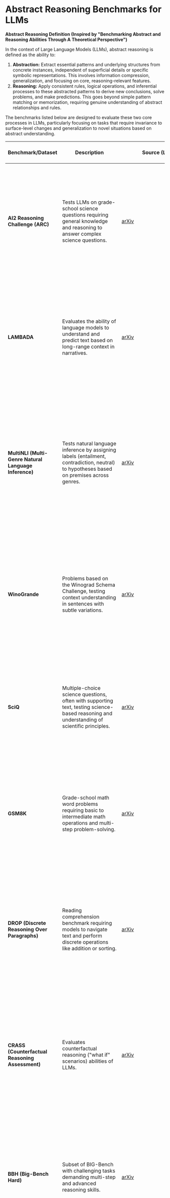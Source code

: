 # Abstract Reasoning Benchmarks for LLMs

**Abstract Reasoning Definition (Inspired by "Benchmarking Abstract and Reasoning Abilities Through A Theoretical Perspective")**

In the context of Large Language Models (LLMs), abstract reasoning is defined as the ability to:

1.  **Abstraction:** Extract essential patterns and underlying structures from concrete instances, independent of superficial details or specific symbolic representations. This involves information compression, generalization, and focusing on core, reasoning-relevant features.
2.  **Reasoning:** Apply consistent rules, logical operations, and inferential processes to these abstracted patterns to derive new conclusions, solve problems, and make predictions. This goes beyond simple pattern matching or memorization, requiring genuine understanding of abstract relationships and rules.

The benchmarks listed below are designed to evaluate these two core processes in LLMs, particularly focusing on tasks that require invariance to surface-level changes and generalization to novel situations based on abstract understanding.

| Benchmark/Dataset | Description | Source (Link) | Abstract Reasoning Relevance |
|---|---|---|---|
| **AI2 Reasoning Challenge (ARC)** | Tests LLMs on grade-school science questions requiring general knowledge and reasoning to answer complex science questions. | [arXiv](https://arxiv.org/abs/1803.05457) | **Abstraction & Rule Application:**  Science questions often require abstracting scientific principles and applying them to specific scenarios.  Moving beyond factual recall, it tests the ability to reason with abstract concepts in science. |
| **LAMBADA** | Evaluates the ability of language models to understand and predict text based on long-range context in narratives. | [arXiv](https://arxiv.org/abs/1606.06031) | **Abstraction of Narrative Structure:** Understanding long narratives demands abstraction of the overall narrative structure and coherence.  Predicting text based on long context requires reasoning about abstract narrative flows and thematic elements. |
| **MultiNLI (Multi-Genre Natural Language Inference)** | Tests natural language inference by assigning labels (entailment, contradiction, neutral) to hypotheses based on premises across genres. | [arXiv](https://arxiv.org/abs/1704.05426) | **Abstracting Sentence Meaning & Logical Rules:**  Deep NLI requires abstracting the meaning of sentences and applying logical rules to determine relationships (entailment, contradiction). This goes beyond surface-level keyword matching and requires abstract semantic understanding. |
| **WinoGrande** | Problems based on the Winograd Schema Challenge, testing context understanding in sentences with subtle variations. | [arXiv](https://arxiv.org/abs/1907.10641) | **Abstract Contextual Reasoning:** Winograd Schemas test pronoun resolution and require nuanced contextual understanding. Solving them involves abstractly reasoning about the situation and entities described, going beyond simple word associations. |
| **SciQ** | Multiple-choice science questions, often with supporting text, testing science-based reasoning and understanding of scientific principles. | [arXiv](https://arxiv.org/abs/1707.06209) | **Applying Abstract Scientific Rules:** Answering science questions in SciQ requires applying abstract scientific principles and rules to specific questions, often involving deduction and inference from supporting text. |
| **GSM8K** | Grade-school math word problems requiring basic to intermediate math operations and multi-step problem-solving. | [arXiv](https://arxiv.org/abs/2110.14168) | **Abstraction of Mathematical Concepts & Rules:** Math word problems necessitate abstracting the mathematical concepts and operations described in natural language.  Solving them involves applying abstract mathematical rules and logical steps. |
| **DROP (Discrete Reasoning Over Paragraphs)** | Reading comprehension benchmark requiring models to navigate text and perform discrete operations like addition or sorting. | [arXiv](https://arxiv.org/abs/1903.00161) | **Abstracting Numerical & Relational Information for Rule-Based Operations:** DROP explicitly tests the ability to abstract numerical and relational information from text and apply discrete reasoning rules (addition, sorting) to answer questions. |
| **CRASS (Counterfactual Reasoning Assessment)** | Evaluates counterfactual reasoning ("what if" scenarios) abilities of LLMs. | [arXiv](https://arxiv.org/abs/2112.11941) | **Abstracting Hypothetical Worlds & Causal Rules:** Counterfactual reasoning inherently involves abstracting away from the real world and constructing hypothetical scenarios. It tests the ability to reason about cause and effect and apply rules in these abstract, alternative contexts. |
| **BBH (Big-Bench Hard)** | Subset of BIG-Bench with challenging tasks demanding multi-step and advanced reasoning skills. | [arXiv](https://arxiv.org/abs/2210.09261) | **Diverse Abstract Reasoning Tasks:** BBH encompasses a wide range of challenging tasks, many of which inherently require abstract reasoning, complex problem-solving, and the application of diverse rules and patterns in novel domains. |
| **AGIEval** | Collection of standardized tests (GRE, GMAT, SAT, LSAT, etc.) evaluating reasoning and problem-solving across academic/professional scenarios. | [arXiv](https://arxiv.org/abs/2304.06364) | **Standardized Tests of Abstract Reasoning Abilities:** Standardized tests like GRE, GMAT, and LSAT often contain sections specifically designed to test abstract reasoning, logical deduction, and analytical skills, reflecting a broad range of abstract cognitive abilities. |
| **BoolQ** | Yes/no questions from Google searches with Wikipedia context, testing inference from non-explicit contextual information. | [arXiv](https://arxiv.org/abs/1905.10044) |  **Abstract Inference from Context:** While focused on question answering, BoolQ can involve abstract inference when the answer is not directly stated. It requires understanding implicit relationships and applying logical rules to deduce the correct yes/no answer from context. |
| **PIQA (Physical Interaction: Question Answering)** | Tests knowledge of the physical world through hypothetical scenarios and solutions. | [arXiv](https://arxiv.org/abs/1911.11641) | **Abstracting Physical Laws & Commonsense Rules:** Reasoning about physical interactions involves abstracting physical laws and common-sense rules to understand hypothetical situations and predict outcomes in the physical world. |
| **CodeXGLUE** | Evaluates LLMs' ability to understand and work with code across tasks like code completion and translation. | [arXiv](https://arxiv.org/abs/2102.04664) | **Abstracting Code Logic & Rules:** Code understanding and generation are fundamentally abstract. It involves manipulating abstract symbols, applying logical programming rules, and reasoning about program structure and semantics. |
| **HumanEval** | Programming challenges evaluating LLMs' ability to write functional code based on instructions. | [arXiv](https://arxiv.org/abs/2107.03374) | **Abstract Rule Application in Code Generation:** Code generation requires abstract reasoning to translate natural language requirements into executable code. It tests the ability to apply programming rules and logic in an abstract symbolic domain. |
| **MBPP (Mostly Basic Python Programming)** | Python programming problems for entry-level programmers. | [arXiv](https://arxiv.org/abs/2108.07732) | **Basic Abstract Programming Logic:** Solving even basic programming problems involves abstract thinking to represent problem logic and translate it into code, applying fundamental programming rules. |
| **NPHardEval** | Dynamic benchmark focusing on reasoning via Complexity Classes. | [arXiv](https://arxiv.org/abs/2312.14890v2) | **Abstract Computational Reasoning:** Dealing with complexity classes and NP-hard problems requires abstract thinking about problem structures, algorithmic complexity, and computational limits, representing a form of abstract computational and mathematical reasoning. |
| **LLMs for Relational Reasoning (Survey)** | Research direction focusing on relational reasoning capabilities of LLMs. | [arXiv](https://arxiv.org/abs/2401.09042) | **Direct Focus on Abstract Relational Reasoning:** Relational reasoning—understanding and manipulating relationships between entities and concepts—is a core component of abstract reasoning, making this research area and related benchmarks directly relevant. |
| **Logical Reasoning Evaluation (Survey)** | Research evaluating the logical reasoning capabilities of LLMs comprehensively. | [arXiv](https://arxiv.org/abs/2306.09841) | **Direct Focus on Abstract Logical Rules:** Logical reasoning, emphasizing deduction and induction, is a specific type of abstract reasoning. Benchmarks in this area directly assess the application of abstract logical rules. |
| **PlanBench** | Benchmark for evaluating LLMs on planning and reasoning about change. | [arXiv](https://arxiv.org/abs/2206.10498) | **Abstract Planning & Rule-Based Action Sequences:** Planning, especially in dynamic environments, requires abstracting goals, actions, and states. It tests the ability to reason about sequences of actions and apply rules in abstract planning scenarios. |
| **CogEval** | Benchmark for evaluating cognitive maps and planning abilities in LLMs. | [arXiv](https://arxiv.org/abs/2309.15129) | **Abstract Cognitive Maps & Navigational Rules:** Cognitive maps are abstract representations of environments, and planning involves abstract goal paths. CogEval assesses abstract reasoning in the context of spatial reasoning and applying navigational rules within abstract maps. |
| **CRUXEval** | Benchmark for code reasoning, understanding, and execution. | [arXiv](https://arxiv.org/abs/2401.03065) | **Abstract Code Logic & Execution Rules:** Code reasoning is inherently abstract, involving logical deduction, understanding abstract data structures, and manipulating symbolic representations according to programming execution rules. |
| **MATH** | High school mathematics competition problems, requiring multi-step reasoning to solve. | [arXiv](https://arxiv.org/abs/2103.03874) | **Advanced Mathematical Abstraction:** MATH tests high-level mathematical reasoning across various domains, demanding abstraction of complex mathematical concepts and application of theorems and problem-solving strategies. |
| **AQuA** | Algebra Question Answering dataset focusing on symbolic reasoning in algebra problems. | [arXiv](https://arxiv.org/abs/2306.09467) | **Symbolic and Algebraic Abstraction:** AQuA specifically evaluates the ability to abstract algebraic problems from natural language descriptions and perform symbolic reasoning to find solutions. |
| **EntailmentBank** | Benchmark for deductive reasoning, requiring building logical proof chains in natural language. | [arXiv](https://arxiv.org/abs/2104.08661) | **Deductive Logical Abstraction:** EntailmentBank directly assesses deductive reasoning, a core aspect of abstract logic, by requiring models to understand and construct abstract logical arguments. |
| **CLUTRR** | Diagnostic benchmark for inductive reasoning from text, focusing on family relationship inference from narratives. | [arXiv](https://arxiv.org/abs/2210.10243) | **Inductive Relational Abstraction:** CLUTRR tests inductive reasoning – another key aspect of abstract thought – by requiring models to abstract relational patterns from text and generalize to new instances. |
| **HotPotQA** | Dataset for multi-hop question answering, requiring reasoning across multiple documents. | [arXiv](https://arxiv.org/abs/1809.09600) | **Multi-Document Information Abstraction & Synthesis:** HotPotQA requires abstracting relevant information from multiple documents and synthesizing it to answer complex questions, testing higher-order abstract reasoning. |
| **CommonsenseQA** | Question answering challenge targeting commonsense knowledge and reasoning. | [arXiv](https://arxiv.org/abs/1811.00937) | **Commonsense Abstraction & Inference:** CommonsenseQA assesses the ability to apply abstract commonsense knowledge to answer questions, requiring inference beyond factual recall. |
| **TimeDial** | Dataset for temporal commonsense reasoning in dialog, focusing on event sequencing and time-related inferences. | [arXiv](https://arxiv.org/abs/2106.04571) | **Temporal Abstraction & Reasoning:** TimeDial directly evaluates temporal reasoning, a form of abstract reasoning about time and event order, in the context of dialogue. |
| **SpartQA** | Textual Question Answering Benchmark for Spatial Reasoning. | [arXiv](https://arxiv.org/abs/2104.05832) | **Spatial Abstraction & Reasoning:** SpartQA focuses on spatial reasoning, testing the ability to understand and reason about spatial relationships described in text, a key aspect of abstract spatial cognition. |
| **GPQA** | Graduate-level Question Answering Dataset designed to evaluate expert knowledge and reasoning across diverse domains. | [arXiv](https://arxiv.org/abs/2311.12022) | Expert Domain Knowledge & Reasoning: GPQA goes beyond general question answering, focusing on the ability to demonstrate expert-level knowledge within specific academic domains like physics, biology, and history. It assesses the model's capacity to understand complex, nuanced questions requiring in-depth subject matter expertise and reasoning beyond typical benchmark datasets. This challenges models to move beyond superficial understanding and exhibit true expert-level comprehension. |
| **MMLU (Massive Multitask Language Understanding)** | Benchmark covering 57 diverse subjects, testing broad knowledge and reasoning. | [arXiv](https://arxiv.org/abs/2009.03300) | **Broad Abstract Knowledge Application & Reasoning:** MMLU's wide coverage tests the ability to apply abstract knowledge and reasoning across diverse domains, assessing general abstract cognitive abilities. |
| **C-Eval** | A Multi-Level Multi-Discipline Chinese Evaluation Suite, evaluating broad knowledge and reasoning in Chinese. | [https://cevalbenchmark.com/](https://cevalbenchmark.com/) | **Broad Abstract Knowledge Application & Reasoning (Chinese):** C-Eval, similar to MMLU but in Chinese, assesses broad abstract knowledge and reasoning across disciplines, but with a focus on Chinese language and cultural contexts. |
| **MR-BEN (Meta-Reasoning Benchmark)** | Benchmark for meta-reasoning, evaluating the ability to detect and analyze errors in generated reasoning steps. | [arXiv](https://arxiv.org/abs/2406.13975) | **Meta-Abstract Reasoning & Error Correction:** MR-BEN tests meta-reasoning, a higher-level abstract ability to reflect on and correct one's own reasoning process, critical for robust abstract problem-solving. |
| **UGMathBench (Undergraduate Math Benchmark)** | Diverse and dynamic benchmark for undergraduate mathematical reasoning. | [arXiv](https://arxiv.org/abs/2501.13766v1) | **Advanced Undergraduate Mathematical Abstraction:** UGMathBench focuses on the complexities of undergraduate-level mathematics, requiring advanced abstract mathematical reasoning and problem-solving skills. |
| **MARVEL (Multidimensional Abstraction and Reasoning through Visual Evaluation and Learning)** | Benchmark for multimodal abstract visual reasoning with geometric and abstract shapes. | [arXiv](https://arxiv.org/abs/2404.13591) | **Multimodal Abstract Visual Reasoning:** MARVEL directly targets abstract visual reasoning, testing the ability to understand and reason with abstract geometric shapes and visual patterns, extending abstract reasoning to the visual domain. |
| **ARB (Advanced Reasoning Benchmark)** | Benchmark for advanced reasoning in math, physics, biology, chemistry, and law, targeting expert-level reasoning. | [arXiv](https://arxiv.org/abs/2307.13692) | **Expert-Level Multi-Domain Abstract Reasoning:** ARB challenges models with expert-level questions across diverse fields, demanding advanced abstract reasoning capabilities in complex, knowledge-intensive domains. |
| **AoT Collection (Abstraction-of-Thought Collection)** | Dataset introduced with the Abstraction-of-Thought method, designed to improve reasoning through explicit abstraction. | [arXiv](https://arxiv.org/abs/2406.12442) | **Abstraction-Focused Reasoning Data:** While primarily a dataset for training, AoT Collection is inherently designed to promote and evaluate reasoning processes that explicitly incorporate abstraction, making it relevant to abstract reasoning evaluation. |
| **H-ARC (Human performance on ARC)** | Dataset and study providing robust human performance estimates on the ARC benchmark for abstract reasoning. | [arXiv](https://arxiv.org/abs/2409.01374) | **Human-Level Abstract Reasoning Baseline (ARC):** H-ARC provides a refined human baseline for the ARC benchmark, crucial for contextualizing and evaluating LLMs' abstract reasoning performance relative to human capabilities. |
